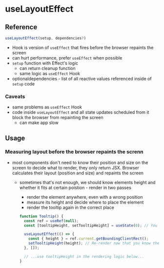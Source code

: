 # useLayoutEffect

## Reference

```jsx
useLayoutEffect(setup, dependencies?)
```

- Hook is version of `useEffect` that fires before the browser repaints the screen
- can hurt performance, prefer `useEffect` when possible
- `setup` function with Effect's logic
  - can return cleanup function
  - same logic as `useEffect` Hook
- optionaldependencies - list of all reactive values referenced inside of `setup` code

### Caveats

- same problems as `useEffect` Hook
- code inside `useLayoutEffect` and all state updates scheduled from it block the browser from repainting the screen
  - can make app slow

## Usage

### Measuring layout before the browser repaints the screnn

- most components don't need to know their position and size on the screen to decide what to render, they only return JSX. Browser calculates their layout (position and size) and repaints the screen

  - sometimes that's not enough, we should know elements height and whether it fits at certain poistion - render in two passes

    - render the element anywhere, even with a wrong position
    - measure its height and decide where to place the element
    - render the tooltip again in the correct place

    ```jsx
    function Tooltip() {
      const ref = useRef(null);
      const [tooltipHeight, setTooltipHeight] = useState(0); // You don't know real height yet

      useLayoutEffect(() => {
        const { height } = ref.current.getBoundingClientRect();
        setTooltipHeight(height); // Re-render now that you know the real height
      }, []);

      // ...use tooltipHeight in the rendering logic below...
    }
    ```
